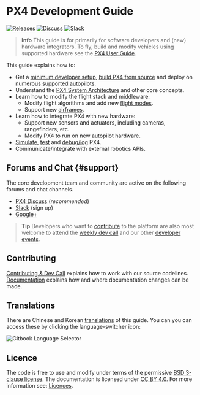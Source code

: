 # PX4 Development Guide

[![Releases](https://img.shields.io/github/release/PX4/Firmware.svg)](https://github.com/PX4/Firmware/releases) [![Discuss](https://img.shields.io/badge/discuss-px4-ff69b4.svg)](http://discuss.px4.io/) [![Slack](https://px4-slack.herokuapp.com/badge.svg)](http://slack.px4.io)

> **Info** This guide is for primarily for software developers and (new) hardware integrators. To fly, build and modify vehicles using supported hardware see the [PX4 User Guide](https://docs.px4.io/en/).

This guide explains how to:

* Get a [minimum developer setup](setup/config_initial.md), [build PX4 from source](setup/building_px4.md) and deploy on [numerous supported autopilots](https://docs.px4.io/en/flight_controller/).
* Understand the [PX4 System Architecture](concept/architecture.md) and other core concepts.
* Learn how to modify the flight stack and middleware: 
  * Modify flight algorithms and add new [flight modes](concept/flight_modes.md).
  * Support new [airframes](airframes/README.md).
* Learn how to integrate PX4 with new hardware: 
  * Support new sensors and actuators, including cameras, rangefinders, etc.
  * Modify PX4 to run on new autopilot hardware.
* [Simulate](simulation/README.md), [test](test_and_ci/README.md) and [debug/log](debug/README.md) PX4.
* Communicate/integrate with external robotics APIs.

## Forums and Chat {#support}

The core development team and community are active on the following forums and chat channels.

* [PX4 Discuss](http://discuss.px4.io/) (*recommended*)
* [Slack](http://slack.px4.io) (sign up)
* [Google+](https://plus.google.com/117509651030855307398)

> **Tip** Developers who want to [contribute](contribute/README.md) to the platform are also most welcome to attend the [weekly dev call](contribute/README.md#dev_call) and our other [developer events](contribute/README.md#calendar).

## Contributing

[Contributing & Dev Call](contribute/README.md) explains how to work with our source codelines. [Documentation](contribute/docs.md) explains how and where documentation changes can be made.

## Translations

There are Chinese and Korean [translations](contribute/docs.md#translation) of this guide. You can you can access these by clicking the language-switcher icon:

![Gitbook Language Selector](../assets/gitbook/gitbook_language_selector.png)

## Licence

The code is free to use and modify under terms of the permissive [BSD 3-clause license](https://opensource.org/licenses/BSD-3-Clause). The documentation is licensed under [CC BY 4.0](https://creativecommons.org/licenses/by/4.0/). For more information see: [Licences](contribute/licenses.md).